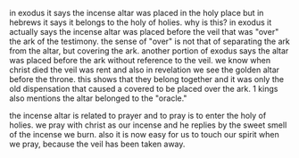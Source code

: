 in exodus it says the incense altar was placed in the holy place but in hebrews
it says it belongs to the holy of holies. why is this? in exodus it actually says
the incense altar was placed before the veil that was "over" the ark of the testimony.
the sense of "over" is not that of separating the ark from the altar, but covering
the ark. another portion of exodus says the altar was placed before the ark without reference
to the veil. we know when christ died the veil was rent and also in revelation we see
the golden altar before the throne. this shows that they belong together and it was
only the old dispensation that caused a covered to be placed over the ark. 1 kings
also mentions the altar belonged to the "oracle."

the incense altar is related to prayer and to pray is to enter the holy of holies. we pray with christ as our incense and he replies by the sweet smell of the incense we burn. also it is now easy for us to touch our spirit when we pray, because the veil has been taken away.
